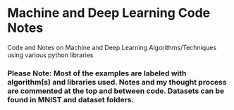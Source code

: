 # Machine and Deep Learning Code Notes
Code and Notes on Machine and Deep Learning Algorithms/Techniques using various python libraries
### Please Note:  Most of the examples are labeled with algorithm(s) and libraries used.  Notes and my thought process are commented at the top and between code.  Datasets can be found in MNIST and dataset folders.
